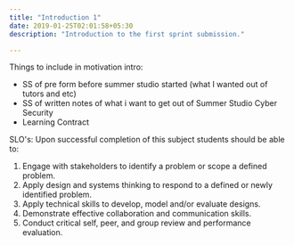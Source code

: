 ```yaml
---
title: "Introduction 1"
date: 2019-01-25T02:01:58+05:30
description: "Introduction to the first sprint submission."

---
```


Things to include in motivation intro:
- SS of pre form before summer studio started (what I wanted out of tutors and etc)
- SS of written notes of what i want to get out of Summer Studio Cyber Security
- Learning Contract


SLO's:
Upon successful completion of this subject students should be able to:
1. Engage with stakeholders to identify a problem or scope a defined problem.
2. Apply design and systems thinking to respond to a defined or newly identified problem.
3. Apply technical skills to develop, model and/or evaluate designs.
4. Demonstrate effective collaboration and communication skills.
5. Conduct critical self, peer, and group review and performance evaluation.
